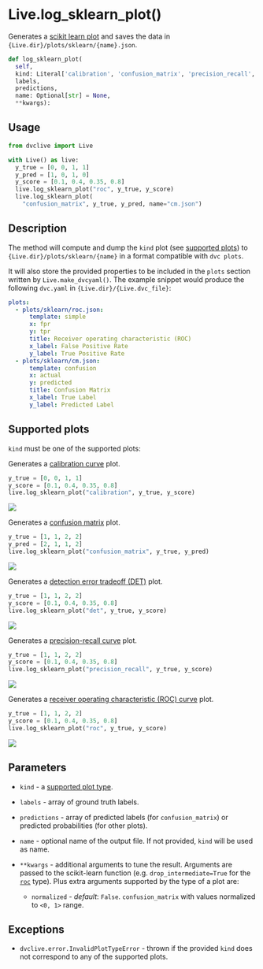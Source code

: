 # Live.log_sklearn_plot()

Generates a
[scikit learn plot](https://scikit-learn.org/stable/visualizations.html) and
saves the data in `{Live.dir}/plots/sklearn/{name}.json`.

```py
def log_sklearn_plot(
  self,
  kind: Literal['calibration', 'confusion_matrix', 'precision_recall', 'roc'],
  labels,
  predictions,
  name: Optional[str] = None,
  **kwargs):
```

## Usage

```py
from dvclive import Live

with Live() as live:
  y_true = [0, 0, 1, 1]
  y_pred = [1, 0, 1, 0]
  y_score = [0.1, 0.4, 0.35, 0.8]
  live.log_sklearn_plot("roc", y_true, y_score)
  live.log_sklearn_plot(
    "confusion_matrix", y_true, y_pred, name="cm.json")
```

## Description

The method will compute and dump the `kind` plot (see
[supported plots](#supported-plots)) to `{Live.dir}/plots/sklearn/{name}` in a
format compatible with `dvc plots`.

It will also store the provided properties to be included in the `plots` section
written by `Live.make_dvcyaml()`. The example snippet would produce the
following `dvc.yaml` in `{Live.dir}/{Live.dvc_file}`:

```yaml
plots:
  - plots/sklearn/roc.json:
      template: simple
      x: fpr
      y: tpr
      title: Receiver operating characteristic (ROC)
      x_label: False Positive Rate
      y_label: True Positive Rate
  - plots/sklearn/cm.json:
      template: confusion
      x: actual
      y: predicted
      title: Confusion Matrix
      x_label: True Label
      y_label: Predicted Label
```

## Supported plots

`kind` must be one of the supported plots:

<toggle>

<tab title="calibration">

Generates a
[calibration curve](https://scikit-learn.org/stable/modules/calibration.html#calibration-curves)
plot.

```py
y_true = [0, 0, 1, 1]
y_score = [0.1, 0.4, 0.35, 0.8]
live.log_sklearn_plot("calibration", y_true, y_score)
```

![](/img/dvclive-calibration.png)

</tab>

<tab title="confusion_matrix">

Generates a [confusion matrix](https://en.wikipedia.org/wiki/Confusion_matrix)
plot.

```py
y_true = [1, 1, 2, 2]
y_pred = [2, 1, 1, 2]
live.log_sklearn_plot("confusion_matrix", y_true, y_pred)
```

![](/img/dvclive-confusion_matrix.png)

</tab>

<tab title="det">

Generates a
[detection error tradeoff (DET)](https://scikit-learn.org/stable/modules/model_evaluation.html#det-curve)
plot.

```py
y_true = [1, 1, 2, 2]
y_score = [0.1, 0.4, 0.35, 0.8]
live.log_sklearn_plot("det", y_true, y_score)
```

![](/img/dvclive-det.png)

</tab>

<tab title="precision_recall">

Generates a
[precision-recall curve](https://scikit-learn.org/stable/modules/model_evaluation.html#precision-recall-f-measure-metrics)
plot.

```py
y_true = [1, 1, 2, 2]
y_score = [0.1, 0.4, 0.35, 0.8]
live.log_sklearn_plot("precision_recall", y_true, y_score)
```

![](/img/dvclive-precision_recall.png)

</tab>

<tab title="roc">

Generates a
[receiver operating characteristic (ROC) curve](https://scikit-learn.org/stable/modules/model_evaluation.html#roc-metrics)
plot.

```py
y_true = [1, 1, 2, 2]
y_score = [0.1, 0.4, 0.35, 0.8]
live.log_sklearn_plot("roc", y_true, y_score)
```

![](/img/dvclive-roc.png)

</tab>

</toggle>

## Parameters

- `kind` - a [supported plot type](#supported-plots).

- `labels` - array of ground truth labels.

- `predictions` - array of predicted labels (for `confusion_matrix`) or
  predicted probabilities (for other plots).

- `name` - optional name of the output file. If not provided, `kind` will be
  used as name.

- `**kwargs` - additional arguments to tune the result. Arguments are passed to
  the scikit-learn function (e.g. `drop_intermediate=True` for the
  [`roc`](https://scikit-learn.org/stable/modules/generated/sklearn.metrics.roc_curve.html)
  type). Plus extra arguments supported by the type of a plot are:

  - `normalized` - _default_: `False`. `confusion_matrix` with values normalized
    to `<0, 1>` range.

## Exceptions

- `dvclive.error.InvalidPlotTypeError` - thrown if the provided `kind` does not
  correspond to any of the supported plots.
